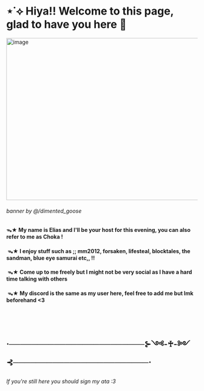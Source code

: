 # ⋆˙⟡ Hiya!! Welcome to this page, glad to have you here 🍃


<img width="1280" height="427" alt="image" src="https://github.com/user-attachments/assets/882cbaaa-5985-4dd5-bc84-a547de8fb6b3" />

###### banner by @/dimented_goose
#### ᯓ★ My name is Elias and I'll be your host for this evening, you can also refer to me as Choka !
#### ‎ ‎ ‎ ‎ ‎   ᯓ★  I enjoy stuff such as ;; mm2012, forsaken, lifesteal, blocktales, the sandman, blue eye samurai etc,, !!
#### ‎ ‎ᯓ★ Come up to me freely but I might not be very social as I have a hard time talking with others 
#### ‎ ‎ ‎ ‎ ᯓ★  My discord is the same as my user here, feel free to add me but lmk beforehand <3
## ‎ ‎ 

## ⋅────────────────────────⊱༺-♰-༻⊰────────────────────────⋅
##
###### If you're still here you should sign my ata :3


